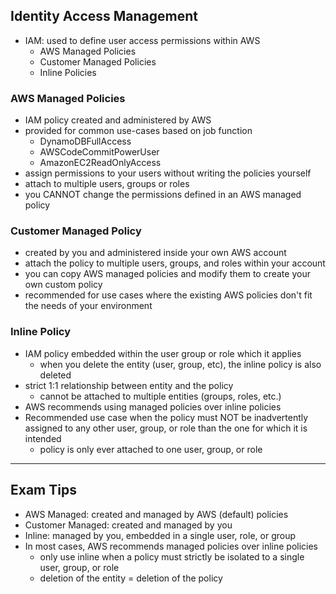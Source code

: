 ## Identity Access Management
- IAM: used to define user access permissions within AWS
  - AWS Managed Policies
  - Customer Managed Policies
  - Inline Policies 

### AWS Managed Policies
- IAM policy created and administered by AWS
- provided for common use-cases based on job function
  - DynamoDBFullAccess
  - AWSCodeCommitPowerUser
  - AmazonEC2ReadOnlyAccess
- assign permissions to your users without writing the policies yourself
- attach to multiple users, groups or roles 
- you CANNOT change the permissions defined in an AWS managed policy

### Customer Managed Policy
- created by you and administered inside your own AWS account
- attach the policy to multiple users, groups, and roles within your account
- you can copy AWS managed policies and modify them to create your own custom policy
- recommended for use cases where the existing AWS policies don't fit the needs of your environment

### Inline Policy
- IAM policy embedded within the user group or role which it applies
  - when you delete the entity (user, group, etc), the inline policy is also deleted
- strict 1:1 relationship between entity and the policy 
  - cannot be attached to multiple entities (groups, roles, etc.)
- AWS recommends using managed policies over inline policies
- Recommended use case when the policy must NOT be inadvertently assigned to any other user, group, or role than the one for which it is intended
  - policy is only ever attached to one user, group, or role

---
## Exam Tips
- AWS Managed: created and managed by AWS (default) policies
- Customer Managed: created and managed by you
- Inline: managed by you, embedded in a single user, role, or group
- In most cases, AWS recommends managed policies over inline policies
  - only use inline when a policy must strictly be isolated to a single user, group, or role
  - deletion of the entity = deletion of the policy